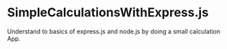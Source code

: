 # SimpleCalculationsWithExpress.js

Understand to basics of express.js and node.js by doing a small calculation App.
